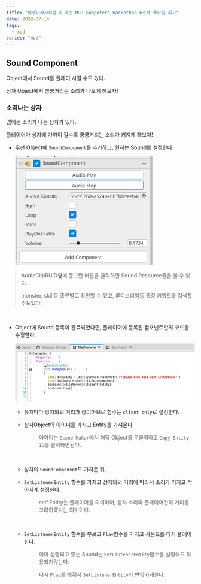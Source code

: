 ```yaml
---
title: "멋쟁이사자처럼 X 넥슨 MOD Suppoters Hackathon 6주차 목요일 회고"
date: 2022-07-14
tags:
  - mod
series: "mod"
---
```




## Sound Component

Object에서 Sound를 플레이 시킬 수도 있다.<br/>

상자 Object에서 쿵쿵거리는 소리가 나오게 해보자!<br/>

### 소리나는 상자

맵에는 소리가 나는 상자가 있다.<br/>

플레이어가 상자에 가까이 갈수록 쿵쿵거리는 소리가 커지게 해보자!<br/>

* 우선 Object에 `SoundComponent`를 추가하고, 원하는 Sound를 설정한다.

  ![](sound.png)

> AudioClipRUID옆에 동그란 버튼을 클릭하면 Sound Resource들을 볼 수 있다.<br/>
>
> monster, skill등 종류별로 확인할 수 있고, 루디브리엄등 특정 키워드를 검색할수도있다.

<br/>

* Object에 Sound 등록이 완료되었다면, 플레이어에 등록된 컴포넌트안의 코드를 수정한다.

  ![](sound-player.png)

  * 유저마다 상자와의 거리가 상이하므로 함수는 `client only`로 설정한다.

  * 상자Object의 아이디를 가지고 Entity를 가져온다.

    > 아이디는 `Scene Maker`에서 해당 Object를 우클릭하고 `Copy Entity ID`를 클릭하면된다.

  <br/>

  * 상자의 `SoundComponent`도 가져온 뒤,

  * `SetListenerEntity` 함수를 가지고 상자와의 거리에 따라서 소리가 커지고 작아지게 설정한다.

    >  self.Entity는 플레이어를 의미하며, 상자 소리와 플레이어간의 거리를 고려하겠다는 의미이다.

  <br/>

  * `SetListenerEntity` 함수를 부르고 `Play`함수를 가지고 사운드를 다시 플레이한다.

    > 이미 실행되고 있는 Sound는 `SetListenerEntity`함수를 설정해도 적용되지않는다.<br/>
    >
    >  다시 `Play`를 해줘서 `SetListenerEntity`가 반영되게한다.



